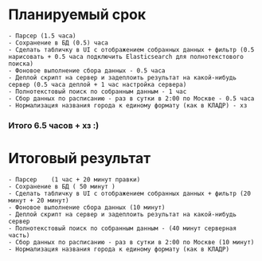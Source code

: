 # Планируемый срок
    - Парсер (1.5 часа)
    - Сохранение в БД (0.5) часа
    - Сделать табличку в UI с отображением собранных данных + фильтр (0.5 нарисовать + 0.5 часа подключить Elasticsearch для полнотекстового поиска)
    - Фоновое выполнение сбора данных - 0.5 часа
    - Деплой скрипт на сервер и задеплоить результат на какой-нибудь сервер (0.5 часа деплой + 1 час настройка сервера)
    - Полнотекстовый поиск по собранным данным - 1 час
    - Сбор данных по расписанию - раз в сутки в 2:00 по Москве - 0.5 часа
    - Нормализация названия города к единому формату (как в КЛАДР) - хз
    
### Итого 6.5 часов + хз :)

# Итоговый результат
    - Парсер    (1 час + 20 минут правки)
    - Сохранение в БД ( 50 минут )
    - Сделать табличку в UI с отображением собранных данных + фильтр (20 минут + 20 минут)
    - Фоновое выполнение сбора данных (10 минут)
    - Деплой скрипт на сервер и задеплоить результат на какой-нибудь сервер
    - Полнотекстовый поиск по собранным данным - (40 минут серверная часть)
    - Сбор данных по расписанию - раз в сутки в 2:00 по Москве (10 минут)
    - Нормализация названия города к единому формату (как в КЛАДР)

